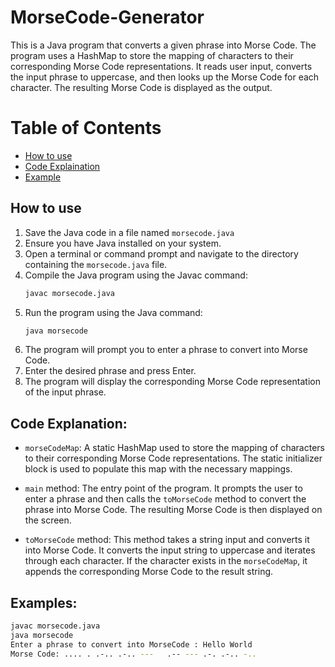 # MorseCode-Generator

This is a Java program that converts a given phrase into Morse Code. The program uses a HashMap to store the mapping of characters to their corresponding Morse Code representations. It reads user input, converts the input phrase to uppercase, and then looks up the Morse Code for each character. The resulting Morse Code is displayed as the output.

# Table of Contents

- [How to use](#how-to-use)
- [Code Explaination](#code-explanation)
- [Example](#examples)


## How to use
1. Save the Java code in a file named `morsecode.java`
2. Ensure you have Java installed on your system.
3. Open a terminal or command prompt and navigate to the directory containing the `morsecode.java` file.
4. Compile the Java program using the Javac command:
   ```bash
   javac morsecode.java
   ```
5. Run the program using the Java command:
   ```bash
   java morsecode
   ```
6. The program will prompt you to enter a phrase to convert into Morse Code.
7. Enter the desired phrase and press Enter.
8. The program will display the corresponding Morse Code representation of the input phrase.

## Code Explanation:

* `morseCodeMap`: A static HashMap used to store the mapping of characters to their corresponding Morse Code representations. The static initializer block is used to populate this map with the necessary mappings.

* `main` method: The entry point of the program. It prompts the user to enter a phrase and then calls the `toMorseCode` method to convert the phrase into Morse Code. The resulting Morse Code is then displayed on the screen.

* `toMorseCode` method: This method takes a string input and converts it into Morse Code. It converts the input string to uppercase and iterates through each character. If the character exists in the `morseCodeMap`, it appends the corresponding Morse Code to the result string.

## Examples:
```bash
javac morsecode.java
java morsecode
Enter a phrase to convert into MorseCode : Hello World
Morse Code: .... . .-.. .-.. ---   .-- --- .-. .-.. -..
```

